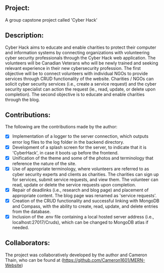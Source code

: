 ## Project: 
A group capstone project called 'Cyber Hack'
## Description:
Cyber Hack aims to educate and enable charities to protect their computer and information systems by connecting organizations with volunteering cyber security professionals through the Cyber Hack web application. The volunteers will be Canadian Veterans who will be newly trained and seeking relevant experience in their new cybersecurity profession. The first objective will be to connect volunteers with individual NGOs to provide services 
through CRUD functionality of the website.  Charities / NGOs can solicit cyber security services (i.e., create a service request) and the cyber security 
specialist can action the request (ie., read, update, or delete upon completion).  The second objective is to educate and enable charities through 
the blog. 
## Contributions:
The following are the contributions made by the author:
* [x] Implementation of a logger to the server connection, which outputs error log files to the log folder in the backend directory.
* [x] Development of a splash screen for the server, to indicate that it is 'CyberHack', in case it boots up before the frontend.
* [x] Unification of the theme and some of the photos and terminology that reference the nature of the site.
* [x] Use of appropriate terminology, where volunteers are referred to as cyber security experts and clients as charities. The charities can sign up for services, submit service requests, and view them. The volunteer can read, update or delete the service requests upon completion.
* [x] Repair of deadlinks (i.e., research and blog page) and placement of appropriate content. The blog page was renamed as 'service requests'.
* [x] Creation of the CRUD functionality and successful linking with MongoDB and Compass, with the ability to create, read, update, and delete entries from the database.
* [x] Inclusion of the .env file containing a local hosted server address (i.e., localhost:27017/Cruds), which can be changed to MongoDB atlas if needed.
## Collaborators:
The project was collaboratively developed by the author and Cameron Thain, who can be found at (https://github.com/Cameron1601/MERN-Website)





